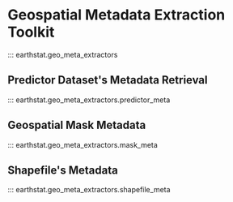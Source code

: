 # Geospatial Metadata Extraction Toolkit
::: earthstat.geo_meta_extractors

## Predictor Dataset's Metadata Retrieval

::: earthstat.geo_meta_extractors.predictor_meta

## Geospatial Mask Metadata

::: earthstat.geo_meta_extractors.mask_meta

## Shapefile's Metadata

::: earthstat.geo_meta_extractors.shapefile_meta